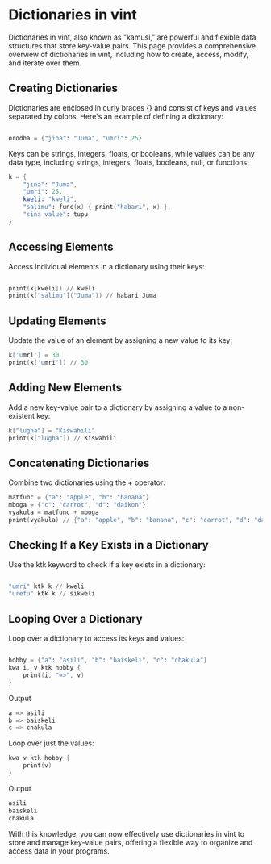 # Dictionaries in vint

Dictionaries in vint, also known as "kamusi," are powerful and flexible data structures that store key-value pairs. This page provides a comprehensive overview of dictionaries in vint, including how to create, access, modify, and iterate over them.

## Creating Dictionaries

Dictionaries are enclosed in curly braces {} and consist of keys and values separated by colons. Here's an example of defining a dictionary:

```s

orodha = {"jina": "Juma", "umri": 25}
```

Keys can be strings, integers, floats, or booleans, while values can be any data type, including strings, integers, floats, booleans, null, or functions:

```s
k = {
    "jina": "Juma",
    "umri": 25,
    kweli: "kweli",
    "salimu": func(x) { print("habari", x) },
    "sina value": tupu
}
```

## Accessing Elements

Access individual elements in a dictionary using their keys:

```s

print(k[kweli]) // kweli
print(k["salimu"]("Juma")) // habari Juma
```

## Updating Elements

Update the value of an element by assigning a new value to its key:

```s
k['umri'] = 30
print(k['umri']) // 30
```

## Adding New Elements

Add a new key-value pair to a dictionary by assigning a value to a non-existent key:

```s
k["lugha"] = "Kiswahili"
print(k["lugha"]) // Kiswahili
```

## Concatenating Dictionaries

Combine two dictionaries using the + operator:

```s
matfunc = {"a": "apple", "b": "banana"}
mboga = {"c": "carrot", "d": "daikon"}
vyakula = matfunc + mboga
print(vyakula) // {"a": "apple", "b": "banana", "c": "carrot", "d": "daikon"}
```

## Checking If a Key Exists in a Dictionary

Use the ktk keyword to check if a key exists in a dictionary:

```s

"umri" ktk k // kweli
"urefu" ktk k // sikweli
```

## Looping Over a Dictionary

Loop over a dictionary to access its keys and values:

```s

hobby = {"a": "asili", "b": "baiskeli", "c": "chakula"}
kwa i, v ktk hobby {
    print(i, "=>", v)
}
```
Output
```s
a => asili
b => baiskeli
c => chakula
```

Loop over just the values:

```s
kwa v ktk hobby {
    print(v)
}
```
Output
```s
asili
baiskeli
chakula
```

With this knowledge, you can now effectively use dictionaries in vint to store and manage key-value pairs, offering a flexible way to organize and access data in your programs.